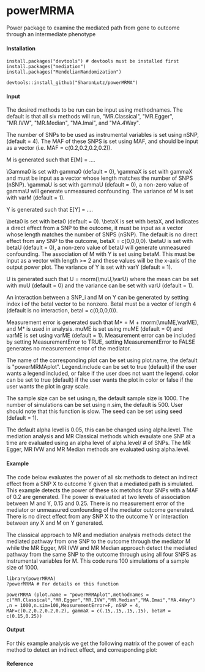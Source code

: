 # powerMRMA
Power package to examine the mediated path from gene to outcome through an intermediate phenotype

#### Installation
```
install.packages("devtools") # devtools must be installed first
install.packages("mediation")
install.packages("MendelianRandomization")

devtools::install_github("SharonLutz/powerMRMA")
```

#### Input

The desired methods to be run can be input using methodnames. The default is that all six methods will run, "MR.Classical", "MR.Egger", "MR.IVW", "MR.Median", "MA.Imai", and "MA.4Way".

The number of SNPs to be used as instrumental variables is set using nSNP, (default = 4). The MAF of these SNPS is set using MAF, and should be input as a vector (i.e. MAF = c(0.2,0.2,0.2,0.2)).

M is generated such that E\[M\] = ....

\Gamma0 is set with gamma0 (default = 0), \gammaX is set with gammaX and must be input as a vector whose length matches the number of SNPS (nSNP). \gammaU is set with gammaU (default = 0), a non-zero value of gammaU will generate unmeasured confounding. The variance of M is set with varM (default = 1).

Y is generated such that E\[Y\] = ....

\beta0 is set with beta0 (default = 0). \betaX is set with betaX, and indicates a direct effect from a SNP to the outcome,  it must be input as a vector whose length matches the number of SNPS (nSNP). The default is no direct effect from any SNP to the outcome, betaX = c(0,0,0,0). \betaU is set with betaU (default = 0), a non-zero value of betaU will generate unmeasured confounding. The association of M with Y is set using betaM. This must be input as a vector with length >= 2 and these values will be the x-axis of the output power plot. The variance of Y is set with varY (default = 1).

U is generated such that U = rnorm(\muU,\varU) where the mean can be set with muU (default = 0) and the variance can be set with varU (default = 1).

An interaction between a SNP_i and M on Y can be generated by setting index i of the betaI vector to be nonzero. BetaI must be a vector of length 4 (default is no interaction, betaI = c(0,0,0,0)).

Measurement error is generated such that M* = M + rnorm(\muME,\varME), and M* is used in analysis. muME is set using muME (default = 0) and varME is set using varME (default = 1). Measurement error can be included by setting MeasurementError to TRUE, setting MeasurementError to FALSE generates no measurement error of the mediator.

The name of the corresponding plot can be set using plot.name, the default is "powerMRMAplot". Legend.include can be set to true (default) if the user wants a legend included, or false if the user does not want the legend. color can be set to true (default) if the user wants the plot in color or false if the user wants the plot in gray scale.

The sample size can be set using n, the default sample size is 1000. The number of simulations can be set using n.sim, the default is 500. User should note that this function is slow. The seed can be set using seed (default = 1).

The default alpha level is 0.05, this can be changed using alpha.level. The mediation analysis and MR Classical methods which evaulate one SNP at a time are evaluated using an alpha level of alpha.level/ # of SNPs. The MR Egger, MR IVW and MR Median methods are evaluated using alpha.level.




#### Example
The code below evaluates the power of all six methods to detect an indirect effect from a SNP X to outcome Y given that a mediated path is simulated. This example detects the power of these six metohds four SNPs with a MAF of 0.2 are generated. The power is evaluated at two levels of association between M and Y, 0.15 and 0.25. There is no measurement error of the mediator or unmeasured confounding of the mediator outcome generated. There is no direct effect from any SNP X to the outcome Y or interaction between any X and M on Y generated. 

The classical approach to MR and mediation analysis methods detect the mediated pathway from one SNP to the outcome through the mediator M while the MR Egger, MR IVW and MR Median approach detect the mediated pathway from the same SNP to the outcome through using all four SNPS as instrumental variables for M. This code runs 100 simulations of a sample size of 1000.
```
library(powerMRMA)
?powerMRMA # For details on this function

powerMRMA (plot.name = "powerMRMAplot",methodnames = c("MR.Classical","MR.Egger","MR.IVW","MR.Median","MA.Imai","MA.4Way")
,n = 1000,n.sim=100,MeasurementError=F, nSNP = 4, MAF=c(0.2,0.2,0.2,0.2), gammaX = c(.15,.15,.15,.15), betaM = c(0.15,0.25))

```
#### Output
For this example analysis we get the following matrix of the power of each method to detect an indirect effect, and corresponding plot:

#### Reference

